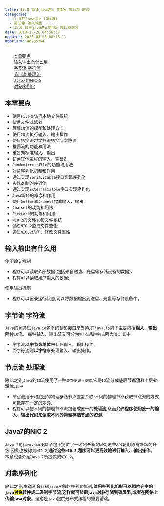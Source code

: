 ```yaml
---
title: 15.0 疯狂java讲义 第4版 第15章 前言
categories: 
  - 1 疯狂Java讲义 (第4版)
  - 第15章 输入输出
  - 15.0 疯狂java讲义第4版 第15章前言
date: 2019-12-26 04:56:17
updated: 2020-03-15 08:15:11
abbrlink: ab235f64
---
```

<div id='my_toc'><a href="/JavaReadingNotes/ab235f64/#本章要点" class="header_2">本章要点</a>&nbsp;<br><a href="/JavaReadingNotes/ab235f64/#输入输出有什么用" class="header_2">输入输出有什么用</a>&nbsp;<br><a href="/JavaReadingNotes/ab235f64/#字节流-字符流" class="header_2">字节流 字符流</a>&nbsp;<br><a href="/JavaReadingNotes/ab235f64/#节点流-处理流" class="header_2">节点流 处理流</a>&nbsp;<br><a href="/JavaReadingNotes/ab235f64/#Java7的NIO-2" class="header_2">Java7的NIO 2</a>&nbsp;<br><a href="/JavaReadingNotes/ab235f64/#对象序列化" class="header_2">对象序列化</a>&nbsp;<br></div>
<style>.header_1{margin-left: 1em;}.header_2{margin-left: 2em;}.header_3{margin-left: 3em;}.header_4{margin-left: 4em;}.header_5{margin-left: 5em;}.header_6{margin-left: 6em;}</style>
<!--more-->
<script>if (navigator.platform.search('arm')==-1){document.getElementById('my_toc').style.display = 'none';}var e,p = document.getElementsByTagName('p');while (p.length>0) {e = p[0];e.parentElement.removeChild(e);}</script>

<!--end-->
## 本章要点
- 使用`File`类访问本地文件系统
- 使用文件过滤器
- 理解`IO`流的模型和处理方式
- 使用`IO`流执行输入、输出操作
- 使用转换流将字节流转换为字符流
- 推回流的功能和用法
- 重定向标准输入、输出
- 访问其他进程的输入、输出2
- `RandomAccessFile`的功能和用法
- 对象序列化机制和作用
- 通过实现`Serializable`接口实现序列化
- 实现定制的序列化
- 通过实现`Externalizable`接口实现序列化
- `Java`新`IO`的概念和作用
- 使用`Buffer`和`Channel`完成输入、输出
- `Charset`的功能和用法
- `FireLock`的功能和用法
- `NIO.2`的文件`IO`和文件系统
- 通过`NIO.2`监控文件变化
- 通过`NIO.2`访问、修改文件属性

## 输入输出有什么用
使用输入机制
- 程序可以读取外部数据(包括来自磁盘、光盘等存储设备的数据)、
- 程序可以读取用户输入的数据;

使用输出机制
- 程序可以记录运行状态,可以将数据输出到磁盘、光盘等存储设备中。

## 字节流 字符流
`Java`的`IO`通过`java.io`包下的类和接口来支持,在`java.io`包下主要包括**输入**、**输出**两种`IO`流。
每种输入、输出流又可分为`字节流`和`字符流`两大类。其中
- 字节流**以字节为单位**来处理输入、输出操作,
- 而字符流则**以字符**来处理输入、输出操作。

## 节点流 处理流
除此之外,`Java`的`IO`流使用了一种`装饰器设计模式`,它将`IO`流分成底层**节点流**和上层**处理流**,其中
- 节点流用于和底层的物理存储节点直接关联:不同的物理节点获取节点流的方式可能存在一定的差异,
- 程序可以把不同的物理节点流包装成统一的**处理流**,从而**允许程序使用统一的输入、输出代码来读取不同的物理存储节点的资源**.

## Java7的NIO 2
`Java 7`在`java.nio`及其子包下提供了一系列全新的`API`,这些`API`是对原有新`IO`的升级,因此也被称为`NIO 2`,**通过这些`NIO 2`,程序可以更高效地进行输入、输出操作**。本章也会介绍`Java 7`所提供的`NIO 2`。

## 对象序列化
除此之外,本章还会介绍`java`对象的序列化机制,**使用序列化机制可以把内存中的`java`<mark>对象</mark>转换成二进制字节流,这样就可以把`java`对象存储到磁盘里,或者在网络上传输`java`对象**。这也是`java`提供分布式编程的重要基础。
